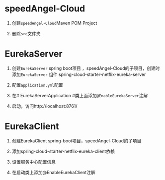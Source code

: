 # speedAngel-Cloud  

1. 创建`speedAngel-Cloud`Maven POM Project

2. 删除`src`文件夹

# EurekaServer 
1. 创建`EurekaServer` spring boot项目 ，speedAngel-Cloud的子项目，创建时添加`EurekaServer` 组件 spring-cloud-starter-netflix-eureka-server

2. 配置`application.yml`配置

3. 在# EurekaServerApplication #类上面添加`@EnableEurekaServer`注解

4. 启动，访问http://localhost:8761/

# EurekaClient

1. 创建EurekaClient spring-boot项目，speedAngel-Cloud的子项目
 
2. 添加spring-cloud-starter-netflix-eureka-client依赖

3. 设置服务中心配置信息

4. 在启动类上添加@EnableEurekaClient注解
